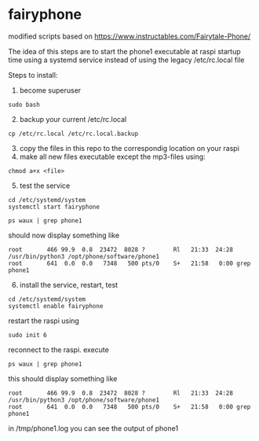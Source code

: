 # fairyphone
modified scripts based on https://www.instructables.com/Fairytale-Phone/

The idea of this steps are to start the phone1 executable at raspi startup time using a systemd service
instead of using the legacy /etc/rc.local file

Steps to install:
1. become superuser 
```
sudo bash
```
2. backup your current /etc/rc.local
```
cp /etc/rc.local /etc/rc.local.backup
```
3. copy the files in this repo to the correspondig location on your raspi
4. make all new files executable except the mp3-files using: 
```
chmod a+x <file>
```
5. test the service
```
cd /etc/systemd/system
systemctl start fairyphone
```
```
ps waux | grep phone1
```
should now display something like 
```
root       466 99.9  0.8  23472  8028 ?        Rl   21:33  24:28 /usr/bin/python3 /opt/phone/software/phone1
root       641  0.0  0.0   7348   500 pts/0    S+   21:58   0:00 grep phone1
```
6. install the service, restart, test
```
cd /etc/systemd/system
systemctl enable fairyphone
```
restart the raspi using
```
sudo init 6
```
reconnect to the raspi.
execute
```
ps waux | grep phone1
```
this should display something like 
```
root       466 99.9  0.8  23472  8028 ?        Rl   21:33  24:28 /usr/bin/python3 /opt/phone/software/phone1
root       641  0.0  0.0   7348   500 pts/0    S+   21:58   0:00 grep phone1
```
in /tmp/phone1.log you can see the output of phone1
